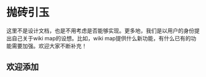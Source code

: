 # 抛砖引玉 #

这里不是设计文档，也是不用考虑是否能够实现。更多地，我们是以用户的身份提出自己关于wiki map的设想。比如，wiki map提供什么新功能，有什么已有的功能需要加强。欢迎大家不断补充！


## 欢迎添加 ##